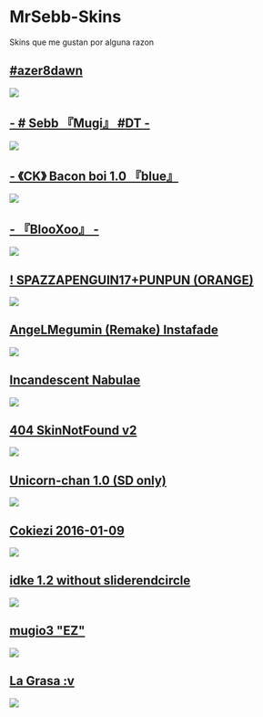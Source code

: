 # MrSebb-Skins
Skins que me gustan por alguna razon 
## [ #azer8dawn](https://drive.google.com/file/d/1PF4cF4Q8t2lF1HVGAWdrCj6WY29dB_xt/view?usp=sharing)
![](https://i.imgur.com/Pn8yQZ8.png)

## [-        # Sebb 『Mugi』 #DT        -](https://drive.google.com/file/d/1PF4cF4Q8t2lF1HVGAWdrCj6WY29dB_xt/view?usp=sharing)
![](https://i.imgur.com/CyAZXPI.png)

## [-         《CK》 Bacon boi 1.0 『blue』](https://drive.google.com/file/d/1DHKixh8-J3Dmfm4siuwAIZuWiaOS4rxv/view?usp=sharing)
![](https://i.imgur.com/EibLwDp.png)

## [- 『BlooXoo』 -](https://drive.google.com/file/d/14hbPIweAWAT0ZDSoSSMyO_StvUhPKYY6/view?usp=sharing)
![](https://i.imgur.com/hVCeH60.png)

## [! SPAZZAPENGUIN17+PUNPUN (ORANGE)](https://drive.google.com/file/d/1KSu842T8uNXcBjQJGvi1yxqGxA6k8zpE/view?usp=sharing)
![](https://i.imgur.com/lrJFKM3.png)

## [AngeLMegumin (Remake) Instafade](https://drive.google.com/file/d/1T3dmY-HZzA9QcqZfny2-sybHaEHuWESa/view?usp=sharing)
![](https://i.imgur.com/SMgrrBK.png)

## [Incandescent Nabulae](https://drive.google.com/file/d/1uE4Ji7_6q0h0k33AHuIbWY5IBxJ9BsZ6/view?usp=sharing)
![](https://i.imgur.com/sXcnFp8.png)

## [404 SkinNotFound v2](https://drive.google.com/file/d/1b2-ujEQwAU-Rq4llHbZxe5HZ14-JCUti/view?usp=sharing)
![](https://i.imgur.com/m1mrB3s.png)

## [Unicorn-chan 1.0 (SD only)](https://drive.google.com/file/d/1pATLPBgOUlDn14VOsE9sdUPINiNfIb8p/view?usp=sharing)
![](https://i.imgur.com/qx96Lmx.png)

## [Cokiezi 2016-01-09](https://drive.google.com/file/d/1ylNM0iitguO27qsG_cJA1pM-xEkAt3RL/view?usp=sharing)
![](https://i.imgur.com/OFlQxal.png)

## [idke 1.2 without sliderendcircle](https://drive.google.com/file/d/1050Bv-jHFGg7rKiT9KHD608huvjpc8t0/view?usp=sharing)
![](https://i.imgur.com/EBKKUWC.png)

## [mugio3 "EZ"](https://drive.google.com/file/d/1ovygKgTDi1lSxjEFUfPJmE9lAa5HkiuY/view?usp=sharing)
![](https://i.imgur.com/Y4ogvfL.png)

## [La Grasa :v](https://drive.google.com/file/d/15Od_yfUAvMo4LuVhEA05iuq5Yb6PMh-f/view?usp=sharing)
![](https://i.imgur.com/QwN1qxF.png)


